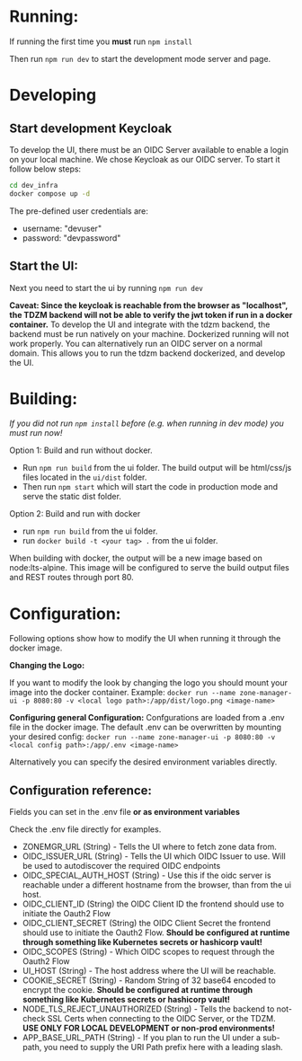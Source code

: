 # Running:
If running the first time you **must** run `npm install`

Then run `npm run dev` to start the development mode server and page.

# Developing

## Start development Keycloak
To develop the UI, there must be an OIDC Server available to enable a login on your local machine. We chose Keycloak as our OIDC server. To start it follow below steps:

```sh
cd dev_infra
docker compose up -d
```

The pre-defined user credentials are:
- username: "devuser"
- password: "devpassword"

## Start the UI:
Next you need to start the ui by running `npm run dev`

**Caveat: Since the keycloak is reachable from the browser as "localhost", the TDZM backend will not be able to verify the jwt token if run in a docker container.**
To develop the UI and integrate with the tdzm backend, the backend must be run natively on your machine. Dockerized running will not work properly.
You can alternatively run an OIDC server on a normal domain. This allows you to run the tdzm backend dockerized, and develop the UI.

# Building:

*If you did not run `npm install` before (e.g. when running in dev mode) you must run now!*

Option 1: Build and run without docker.
- Run `npm run build` from the ui folder. The build output will be html/css/js files located in the `ui/dist` folder.
- Then run `npm start` which will start the code in production mode and serve the static dist folder.

Option 2: Build and run with docker
- run `npm run build` from the ui folder.
- run `docker build -t <your tag> .` from the ui folder.

When building with docker, the output will be a new image based on node:lts-alpine. This image will be configured to serve the build output files and REST routes through port 80.

# Configuration:

Following options show how to modify the UI when running it through the docker image.

**Changing the Logo:**

If you want to modify the look by changing the logo you should mount your image into the docker container. Example:
`docker run --name zone-manager-ui -p 8080:80 -v <local logo path>:/app/dist/logo.png <image-name>`

**Configuring general Configuration:**
Confgurations are loaded from a .env file in the docker image. The default .env can be overwritten by mounting your desired config:
`docker run --name zone-manager-ui -p 8080:80 -v <local config path>:/app/.env <image-name>`

Alternatively you can specify the desired environment variables directly.


## Configuration reference:
Fields you can set in the .env file **or as environment variables**

Check the .env file directly for examples.

- ZONEMGR_URL (String) - Tells the UI where to fetch zone data from.
- OIDC_ISSUER_URL (String) - Tells the UI which OIDC Issuer to use. Will be used to autodiscover the required OIDC endpoints
- OIDC_SPECIAL_AUTH_HOST (String) - Use this if the oidc server is reachable under a different hostname from the browser, than from the ui host.
- OIDC_CLIENT_ID (String) the OIDC Client ID the frontend should use to initiate the Oauth2 Flow
- OIDC_CLIENT_SECRET (String) the OIDC Client Secret the frontend should use to initiate the Oauth2 Flow. **Should be configured at runtime through something like Kubernetes secrets or hashicorp vault!**
- OIDC_SCOPES (String) - Which OIDC scopes to request through the Oauth2 Flow
- UI_HOST (String) - The host address where the UI will be reachable.
- COOKIE_SECRET (String) - Random String of 32 base64 encoded to encrypt the cookie. **Should be configured at runtime through something like Kubernetes secrets or hashicorp vault!**
- NODE_TLS_REJECT_UNAUTHORIZED (String) - Tells the backend to not-check SSL Certs when connecting to the OIDC Server, or the TDZM. **USE ONLY FOR LOCAL DEVELOPMENT or non-prod environments!**
- APP_BASE_URL_PATH (String) - If you plan to run the UI under a sub-path, you need to supply the URI Path prefix here with a leading slash.
